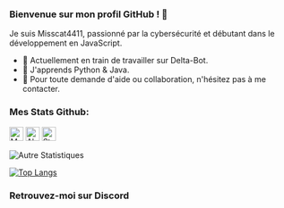 ### Bienvenue sur mon profil GitHub ! 👋

Je suis Misscat4411, passionné par la cybersécurité et débutant dans le développement en JavaScript.

- 🚀 Actuellement en train de travailler sur Delta-Bot.
- 🌱 J'apprends Python & Java.
- 💬 Pour toute demande d'aide ou collaboration, n'hésitez pas à me contacter.

### Mes Stats Github:

<p align="left">
  <img height="25" src="https://api.visitorbadge.io/api/VisitorHit?user=Bipre2466&countColorcountColor&countColor=%23006EFF" alt="Mes vues du profil"/>
  <img height="25" src="https://img.shields.io/github/followers/Bipre2466?color=4a12ba&style=for-the-badge&logo=github&label=Follow" alt="Abonnés"/>
  <img height="25" src="https://img.shields.io/github/stars/Bipre2466?color=f429ff&style=for-the-badge&logo=github&label=Stars" alt="Stars"/>
</p> 

![Autre Statistiques](https://github-readme-stats.vercel.app/api?username=Bipre2466&show_icons=true&theme=radical)


[![Top Langs](https://github-readme-stats.vercel.app/api/top-langs/?username=Bipre2466&layout=compact)](https://github.com/Bipre2466)


### Retrouvez-moi sur Discord


